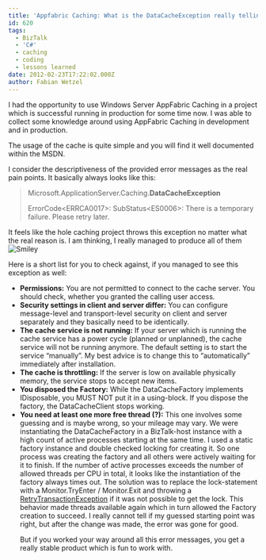 ```yaml
---
title: 'Appfabric Caching: What is the DataCacheException really telling?'
id: 620
tags:
  - BizTalk
  - 'C#'
  - caching
  - coding
  - lessons learned
date: 2012-02-23T17:22:02.000Z
author: Fabian Wetzel
---
```


I had the opportunity to use Windows Server AppFabric Caching in a project which is successful running in production for some time now. I was able to collect some knowledge around using AppFabric Caching in development and in production.

The usage of the cache is quite simple and you will find it well documented within the MSDN.

I consider the descriptiveness of the provided error messages as the real pain points. It basically always looks like this:
 > Microsoft.ApplicationServer.Caching.**DataCacheException** <p>ErrorCode&lt;ERRCA0017&gt;: SubStatus&lt;ES0006&gt;: There is a temporary failure. Please retry later. 

It feels like the hole caching project throws this exception no matter what the real reason is. I am thinking, I really managed to produce all of them ![Smiley](https://az275061.vo.msecnd.net/blogmedia/2012/02/wlEmoticon-smile1.png) <p>Here is a short list for you to check against, if you managed to see this exception as well: 

*   **Permissions:** You are not permitted to connect to the cache server. You should check, whether you granted the calling user access.
*   **Security settings in client and server differ:** You can configure message-level and transport-level security on client and server separately and they basically need to be identically.
*   **The cache service is not running:** If your server which is running the cache service has a power cycle (planned or unplanned), the cache service will not be running anymore. The default setting is to start the service “manually”. My best advice is to change this to “automatically” immediately after installation.
*   **The cache is throttling:** If the server is low on available physically memory, the service stops to accept new items.
*   **You disposed the Factory:** While the DataCacheFactory implements IDisposable, you MUST NOT put it in a using-block. If you dispose the factory, the DataCacheClient stops working.
*   **You need at least one more free thread (?):** This one involves some guessing and is maybe wrong, so your mileage may vary. We were instantiating the DataCacheFactory in a BizTalk-host instance with a high count of active processes starting at the same time. I used a static factory instance and double checked locking for creating it. So one process was creating the factory and all others were actively waiting for it to finish. If the number of active processes exceeds the number of allowed threads per CPU in total, it looks like the instantiation of the factory always times out. The solution was to replace the lock-statement with a Monitor.TryEnter / Monitor.Exit and throwing a [RetryTransactionException](http://msdn.microsoft.com/en-us/library/microsoft.xlangs.basetypes.retrytransactionexception%28v=bts.10%29.aspx) if it was not possible to get the lock. This behavior made threads available again which in turn allowed the Factory creation to succeed. I really cannot tell if my guessed starting point was right, but after the change was made, the error was gone for good. <p>But if you worked your way around all this error messages, you get a really stable product which is fun to work with.

